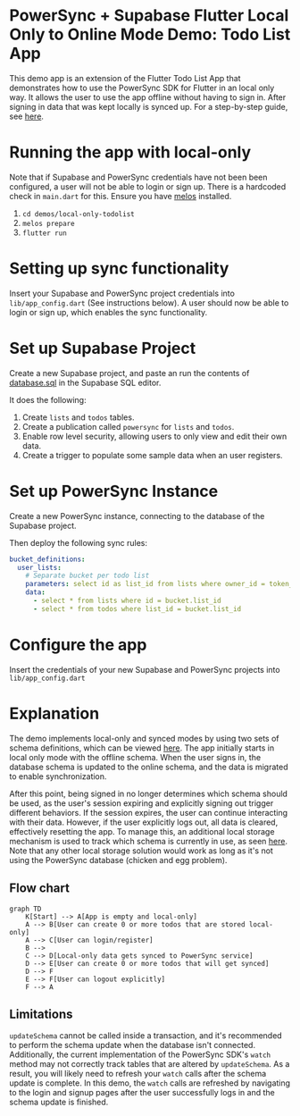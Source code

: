# PowerSync + Supabase Flutter Local Only to Online Mode Demo: Todo List App

This demo app is an extension of the Flutter Todo List App that demonstrates how to use the PowerSync SDK for Flutter in an local only way. It allows the user to use the app offline without having to sign in. After signing in data that was kept locally is synced up. For a step-by-step guide, see [here](https://docs.powersync.com/integration-guides/supabase).

# Running the app with local-only

Note that if Supabase and PowerSync credentials have not been been configured, a user will not be able to login or sign up. There is a hardcoded check in `main.dart` for this.
Ensure you have [melos](https://melos.invertase.dev/~melos-latest/getting-started) installed.

1. `cd demos/local-only-todolist`
2. `melos prepare`
3. `flutter run`

# Setting up sync functionality

Insert your Supabase and PowerSync project credentials into `lib/app_config.dart` (See instructions below).
A user should now be able to login or sign up, which enables the sync functionality.

# Set up Supabase Project

Create a new Supabase project, and paste an run the contents of [database.sql](./database.sql) in the Supabase SQL editor.

It does the following:

1. Create `lists` and `todos` tables.
2. Create a publication called `powersync` for `lists` and `todos`.
3. Enable row level security, allowing users to only view and edit their own data.
4. Create a trigger to populate some sample data when an user registers.

# Set up PowerSync Instance

Create a new PowerSync instance, connecting to the database of the Supabase project.

Then deploy the following sync rules:

```yaml
bucket_definitions:
  user_lists:
    # Separate bucket per todo list
    parameters: select id as list_id from lists where owner_id = token_parameters.user_id
    data:
      - select * from lists where id = bucket.list_id
      - select * from todos where list_id = bucket.list_id
```

# Configure the app

Insert the credentials of your new Supabase and PowerSync projects into `lib/app_config.dart`

# Explanation

The demo implements local-only and synced modes by using two sets of schema definitions, which can be viewed [here](./lib/models/schema.dart). The app initially starts in local only mode with the offline schema. When the user signs in, the database schema is updated to the online schema, and the data is migrated to enable synchronization.

After this point, being signed in no longer determines which schema should be used, as the user's session expiring and explicitly signing out trigger different behaviors. If the session expires, the user can continue interacting with their data. However, if the user explicitly logs out, all data is cleared, effectively resetting the app. To manage this, an additional local storage mechanism is used to track which schema is currently in use, as seen [here](./lib/models/sync_mode.dart.dart). Note that any other local storage solution would work as long as it's not using the PowerSync database (chicken and egg problem).

## Flow chart

```mermaid
graph TD
    K[Start] --> A[App is empty and local-only]
    A --> B[User can create 0 or more todos that are stored local-only]
    A --> C[User can login/register]
    B -->
    C --> D[Local-only data gets synced to PowerSync service]
    D --> E[User can create 0 or more todos that will get synced]
    D --> F
    E --> F[User can logout explicitly]
    F --> A
```

## Limitations

`updateSchema` cannot be called inside a transaction, and it's recommended to perform the schema update when the database isn't connected.
Additionally, the current implementation of the PowerSync SDK's `watch` method may not correctly track tables that are altered by `updateSchema`. As a result, you will likely need to refresh your `watch` calls after the schema update is complete. In this demo, the `watch` calls are refreshed by navigating to the login and signup pages after the user successfully logs in and the schema update is finished.

